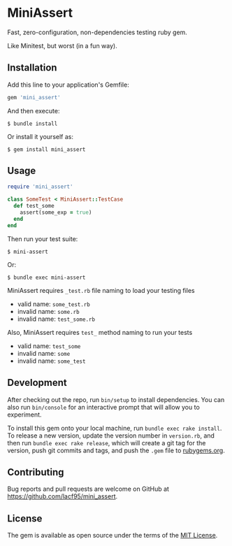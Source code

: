 # MiniAssert

Fast, zero-configuration, non-dependencies testing ruby gem.

Like Minitest, but worst (in a fun way).

## Installation

Add this line to your application's Gemfile:

```ruby
gem 'mini_assert'
```

And then execute:

    $ bundle install

Or install it yourself as:

    $ gem install mini_assert

## Usage

```ruby
require 'mini_assert'

class SomeTest < MiniAssert::TestCase
  def test_some
    assert(some_exp = true)
  end
end
```

Then run your test suite:

    $ mini-assert

Or:

    $ bundle exec mini-assert

MiniAssert requires `_test.rb` file naming to load your testing files
  - valid name: `some_test.rb`
  - invalid name: `some.rb`
  - invalid name: `test_some.rb`

Also, MiniAssert requires `test_` method naming to run your tests
  - valid name: `test_some`
  - invalid name: `some`
  - invalid name: `some_test`

## Development

After checking out the repo, run `bin/setup` to install dependencies. You can also run `bin/console` for an interactive prompt that will allow you to experiment.

To install this gem onto your local machine, run `bundle exec rake install`. To release a new version, update the version number in `version.rb`, and then run `bundle exec rake release`, which will create a git tag for the version, push git commits and tags, and push the `.gem` file to [rubygems.org](https://rubygems.org).

## Contributing

Bug reports and pull requests are welcome on GitHub at https://github.com/lacf95/mini_assert.


## License

The gem is available as open source under the terms of the [MIT License](https://opensource.org/licenses/MIT).
